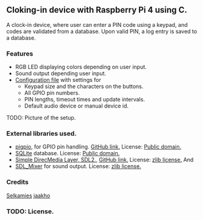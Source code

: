 ## Cloking-in device with Raspberry Pi 4 using C.

A clock-in device, where user can enter a PIN code using a keypad, and codes are validated from a database. Upon valid PIN, a log entry is saved to a database. 

### Features

- RGB LED displaying colors depending on user input.
- Sound output depending user input.
- [Configuration file](config/config.ini) with settings for
  - Keypad size and the characters on the buttons.
  - All GPIO pin numbers.
  - PIN lengths, timeout times and update intervals.
  - Default audio device or manual device id.

TODO: Picture of the setup.

### External libraries used.
- [pigpio](https://abyz.me.uk/rpi/pigpio/), for GPIO pin handling. [GitHub link.](https://github.com/joan2937/pigpio) License: [Public domain.](https://github.com/joan2937/pigpio/blob/master/UNLICENCE)
- [SQLite](https://www.sqlite.org/index.html) database. License: [Public domain.](https://www.sqlite.org/copyright.html)
- [Simple DirecMedia Layer, SDL2.](https://www.libsdl.org/), [GitHub link.](https://github.com/libsdl-org/SDL) License: [zlib license.](https://www.libsdl.org/license.php) And
- [SDL_Mixer](https://github.com/libsdl-org/SDL_mixer) for sound output. License: [zlib license.](https://github.com/libsdl-org/SDL_mixer/blob/main/LICENSE.txt)

### Credits
[Selkamies](https://github.com/Selkamies)
[jaakho](https://github.com/jaakho)

### TODO: License.